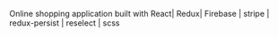Online shopping application built with React| Redux| Firebase | stripe | redux-persist | reselect | scss 
